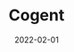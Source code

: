 ---
date: 2022-02-01
##
title:    Cogent 
## Titel der Publikation, beispielweise The Lancet.
##
authors: 'Abasıyanık, Z, Kurt, M, Kahraman, T'
##
status:   default
##
en:
  subtitle:   'COVID-19 and Physical Activity Behaviour in People with Neurological Diseases: A Systematic Review'
  ##
  description: 'The COVID-19 pandemic has led to a radical lifestyle change, which may unintendedly change physical activity levels. We aimed to perform a systematic review to investigate the physical activity changes in people with neurological diseases, and to examine the relationship between physical activity and disease symptoms, and psychosocial factors. The review was performed in accordance with the Preferred Reporting Items for Systematic Reviews and Meta-Analyses (PRISMA) statement. A systematic search of the literature across five databases (PubMed, CINAHL, Web of Science, SCOPUS, and Cochrane Library) was carried out using the keywords relating to COVID-19, physical activity, sedentary behaviour, exercise, and the name of the neurological diseases. The systematic search was updated on 4 February 2021 with the same keywords. Fourteen studies (n = 7662 persons with neurological diseases, n = 1663 healthy controls) were eligible for this review. The study populations were Parkinson disease (n = 7), dementia (n = 1), multiple sclerosis (n = 1), spinal cord injury (n = 1), hereditary spastic paraplegia (n = 1), neuromuscular diseases (n = 1), Charcot-Marie-Tooth neuropathy (n = 1), and epilepsy (n = 1). Thirteen studies reported a decreased physical activity level, one study reported a high interruption rate of physiotherapy/rehabilitation. Furthermore, the physical activity reduction was associated with worse disease symptoms, depression, perceived health, and mental and physical components of quality of life. The COVID-19 pandemic has a negative impact on the physical activity levels of people with neurological diseases, and this change was related to the worsening of disease symptoms and psychosocial factors. '
  ## 
  tags:    [physical activity, sedentary behaviour, exercise, neurological disease]
## 
de: 
  ##
  subtitle:   'COVID-19 und Bewegungsverhalten bei Menschen mit neurologischen Erkrankungen: Eine systematische Überprüfung'
  ##
  description: 'Die COVID-19-Pandemie hat zu einer radikalen Änderung des Lebensstils geführt, die möglicherweise unbeabsichtigt das Niveau der körperlichen Aktivität verändert. Unser Ziel war es, in einer systematischen Übersichtsarbeit die Veränderungen der körperlichen Aktivität bei Menschen mit neurologischen Erkrankungen zu untersuchen und den Zusammenhang zwischen körperlicher Aktivität und Krankheitssymptomen sowie psychosozialen Faktoren zu untersuchen. Die Untersuchung wurde in Übereinstimmung mit der PRISMA-Erklärung (Preferred Reporting Items for Systematic Reviews and Meta-Analyses) durchgeführt. Es wurde eine systematische Literaturrecherche in fünf Datenbanken (PubMed, CINAHL, Web of Science, SCOPUS und Cochrane Library) durchgeführt, wobei die Schlüsselwörter COVID-19, körperliche Aktivität, sitzende Tätigkeit, Bewegung und die Namen der neurologischen Erkrankungen verwendet wurden. Die systematische Suche wurde am 4. Februar 2021 mit denselben Stichworten aktualisiert. Vierzehn Studien (n = 7662 Personen mit neurologischen Erkrankungen, n = 1663 gesunde Kontrollen) kamen für diese Überprüfung in Frage. Bei den Studienpopulationen handelte es sich um Parkinson (n = 7), Demenz (n = 1), Multiple Sklerose (n = 1), Rückenmarksverletzungen (n = 1), hereditäre spastische Paraplegie (n = 1), neuromuskuläre Erkrankungen (n = 1), Charcot-Marie-Tooth-Neuropathie (n = 1) und Epilepsie (n = 1). Dreizehn Studien berichteten über einen Rückgang der körperlichen Aktivität, eine Studie über eine hohe Unterbrechungsrate der Physiotherapie/Rehabilitation. Darüber hinaus war die Verringerung der körperlichen Aktivität mit einer Verschlechterung der Krankheitssymptome, der Depression, der wahrgenommenen Gesundheit und der geistigen und körperlichen Komponenten der Lebensqualität verbunden. Die COVID-19-Pandemie wirkt sich negativ auf das körperliche Aktivitätsniveau von Menschen mit neurologischen Erkrankungen aus, und diese Veränderung stand im Zusammenhang mit der Verschlechterung von Krankheitssymptomen und psychosozialen Faktoren.'
  ## 
  ##
  tags:     [körperliche Aktivität, sesshaftes Verhalten, Bewegung, neurologische Erkrankung]
##
group:  "Interventions"
##
credit:      https://doi.org/10.1007/s10882-022-09836-x
##
## 2020-09-30_10.1038_s41590-020-00808-x.md
---